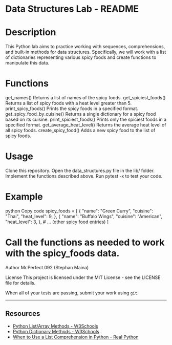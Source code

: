 # Data Structures Lab - README

# Description
This Python lab aims to practice working with sequences, comprehensions, and built-in methods for data structures. Specifically, we will work with a list of dictionaries representing various spicy foods and create functions to manipulate this data.

# Functions

get_names()
Returns a list of names of the spicy foods.
get_spiciest_foods()
Returns a list of spicy foods with a heat level greater than 5.
print_spicy_foods()
Prints the spicy foods in a specified format.
get_spicy_food_by_cuisine()
Returns a single dictionary for a spicy food based on its cuisine.
print_spiciest_foods()
Prints only the spiciest foods in a specified format.
get_average_heat_level()
Returns the average heat level of all spicy foods.
create_spicy_food()
Adds a new spicy food to the list of spicy foods.

# Usage

Clone this repository.
Open the data_structures.py file in the lib/ folder.
Implement the functions described above.
Run pytest -x to test your code.

# Example
python
Copy code
spicy_foods = [
    {
        "name": "Green Curry",
        "cuisine": "Thai",
        "heat_level": 9,
    },
    {
        "name": "Buffalo Wings",
        "cuisine": "American",
        "heat_level": 3,
    },
    # ... (other spicy food entries)
]

# Call the functions as needed to work with the spicy_foods data.
Author
Mr.Perfect 092 (Stephan Maina)

License
This project is licensed under the MIT License - see the LICENSE file for details.

When all of your tests are passing, submit your work using `git`.

***

## Resources

- [Python List/Array Methods - W3Schools](https://www.w3schools.com/python/python_ref_list.asp)
- [Python Dictionary Methods - W3Schools](https://www.w3schools.com/python/python_ref_dictionary.asp)
- [When to Use a List Comprehension in Python - Real Python](https://realpython.com/list-comprehension-python/)
